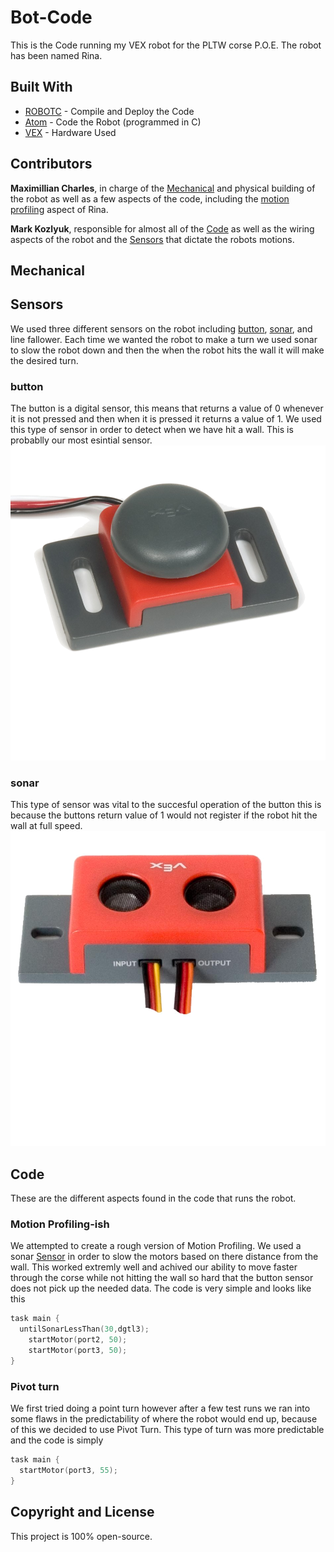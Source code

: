 # Bot-Code

This is the Code running my VEX robot for the PLTW corse P.O.E. The robot has been named Rina.


## Built With

* [ROBOTC](http://www.robotc.net/download/vexrobotics/) - Compile and Deploy the Code
* [Atom](https://code.visualstudio.com) - Code the Robot (programmed in C)
* [VEX](https://www.vexrobotics.com/) - Hardware Used


## Contributors

**Maximillian Charles**, in charge of the [Mechanical](#Mech) and physical building of the robot as well as a few aspects of the code, including the [motion profiling](#motionpfile) aspect of Rina.

**Mark Kozlyuk**, responsible for almost all of the [Code](#Code) as well as the wiring aspects of the robot and the [Sensors](#Sensors) that dictate the robots motions.


## Mechanical <a id="Mech"></a>


## Sensors <a id="Sensors"></a>

We used three different sensors on the robot including [button](#button), [sonar](#sonar), and line fallower. Each time we wanted the robot to make a turn we used sonar to slow the robot down and then the when the robot hits the wall it will make the desired turn.

### button

The button is a digital sensor, this means that returns a value of 0 whenever it is not pressed and then when it is pressed it returns a value of 1. We used this type of sensor in order to detect when we have hit a wall. This is probablly our most esintial sensor.
![picture](/img/button.png)

### sonar

This type of sensor was vital to the succesful operation of the button this is because the buttons return value of 1 would not register if the robot hit the wall at full speed.
![picture](/img/sonar.png)


## Code <a id="code"></a>

These are the different aspects found in the code that runs the robot.


### Motion Profiling-ish <a id="motionpfile"></a>

We attempted to create a rough version of Motion Profiling. We used a sonar [Sensor](#Sensors) in order to slow the motors based on there distance from the wall. This worked extremly well and achived our ability to move faster through the corse while not hitting the wall so hard that the button sensor does not pick up the needed data. The code is very simple and looks like this
```c
task main {
  untilSonarLessThan(30,dgtl3);
	startMotor(port2, 50);
	startMotor(port3, 50);
}
```

### Pivot turn

We first tried doing a point turn however after a few test runs we ran into some flaws in the predictability of where the robot would end up, because of this we decided to use Pivot Turn. This type of turn was more predictable and the code is simply
```c
task main {
  startMotor(port3, 55);
}
```


## Copyright and License

This project is 100% open-source.

